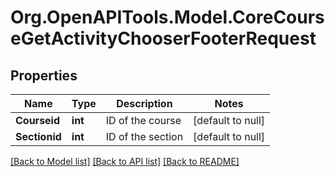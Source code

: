# Org.OpenAPITools.Model.CoreCourseGetActivityChooserFooterRequest

## Properties

Name | Type | Description | Notes
------------ | ------------- | ------------- | -------------
**Courseid** | **int** | ID of the course | [default to null]
**Sectionid** | **int** | ID of the section | [default to null]

[[Back to Model list]](../README.md#documentation-for-models) [[Back to API list]](../README.md#documentation-for-api-endpoints) [[Back to README]](../README.md)


